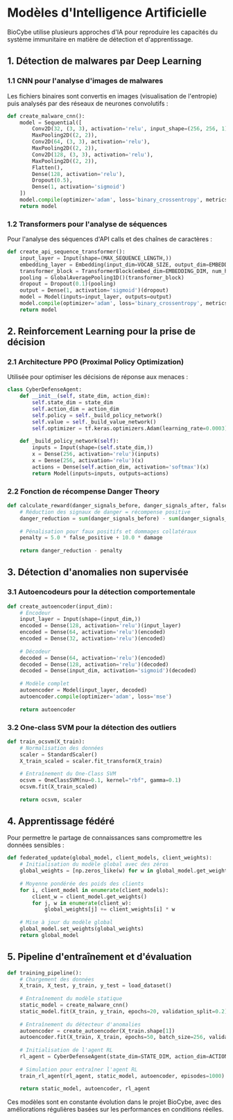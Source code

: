 # Modèles d'Intelligence Artificielle

BioCybe utilise plusieurs approches d'IA pour reproduire les capacités du système immunitaire en matière de détection et d'apprentissage.

## 1. Détection de malwares par Deep Learning

### 1.1 CNN pour l'analyse d'images de malwares

Les fichiers binaires sont convertis en images (visualisation de l'entropie) puis analysés par des réseaux de neurones convolutifs :

```python
def create_malware_cnn():
    model = Sequential([
        Conv2D(32, (3, 3), activation='relu', input_shape=(256, 256, 1)),
        MaxPooling2D((2, 2)),
        Conv2D(64, (3, 3), activation='relu'),
        MaxPooling2D((2, 2)),
        Conv2D(128, (3, 3), activation='relu'),
        MaxPooling2D((2, 2)),
        Flatten(),
        Dense(128, activation='relu'),
        Dropout(0.5),
        Dense(1, activation='sigmoid')
    ])
    model.compile(optimizer='adam', loss='binary_crossentropy', metrics=['accuracy'])
    return model
```

### 1.2 Transformers pour l'analyse de séquences

Pour l'analyse des séquences d'API calls et des chaînes de caractères :

```python
def create_api_sequence_transformer():
    input_layer = Input(shape=(MAX_SEQUENCE_LENGTH,))
    embedding_layer = Embedding(input_dim=VOCAB_SIZE, output_dim=EMBEDDING_DIM)(input_layer)
    transformer_block = TransformerBlock(embed_dim=EMBEDDING_DIM, num_heads=8, ff_dim=512)(embedding_layer)
    pooling = GlobalAveragePooling1D()(transformer_block)
    dropout = Dropout(0.1)(pooling)
    output = Dense(1, activation='sigmoid')(dropout)
    model = Model(inputs=input_layer, outputs=output)
    model.compile(optimizer='adam', loss='binary_crossentropy', metrics=['accuracy'])
    return model
```

## 2. Reinforcement Learning pour la prise de décision

### 2.1 Architecture PPO (Proximal Policy Optimization)

Utilisée pour optimiser les décisions de réponse aux menaces :

```python
class CyberDefenseAgent:
    def __init__(self, state_dim, action_dim):
        self.state_dim = state_dim
        self.action_dim = action_dim
        self.policy = self._build_policy_network()
        self.value = self._build_value_network()
        self.optimizer = tf.keras.optimizers.Adam(learning_rate=0.0003)
        
    def _build_policy_network(self):
        inputs = Input(shape=(self.state_dim,))
        x = Dense(256, activation='relu')(inputs)
        x = Dense(256, activation='relu')(x)
        actions = Dense(self.action_dim, activation='softmax')(x)
        return Model(inputs=inputs, outputs=actions)
```

### 2.2 Fonction de récompense Danger Theory

```python
def calculate_reward(danger_signals_before, danger_signals_after, false_positive, damage):
    # Réduction des signaux de danger = récompense positive
    danger_reduction = sum(danger_signals_before) - sum(danger_signals_after)
    
    # Pénalisation pour faux positifs et dommages collatéraux
    penalty = 5.0 * false_positive + 10.0 * damage
    
    return danger_reduction - penalty
```

## 3. Détection d'anomalies non supervisée

### 3.1 Autoencodeurs pour la détection comportementale

```python
def create_autoencoder(input_dim):
    # Encodeur
    input_layer = Input(shape=(input_dim,))
    encoded = Dense(128, activation='relu')(input_layer)
    encoded = Dense(64, activation='relu')(encoded)
    encoded = Dense(32, activation='relu')(encoded)
    
    # Décodeur
    decoded = Dense(64, activation='relu')(encoded)
    decoded = Dense(128, activation='relu')(decoded)
    decoded = Dense(input_dim, activation='sigmoid')(decoded)
    
    # Modèle complet
    autoencoder = Model(input_layer, decoded)
    autoencoder.compile(optimizer='adam', loss='mse')
    
    return autoencoder
```

### 3.2 One-class SVM pour la détection des outliers

```python
def train_ocsvm(X_train):
    # Normalisation des données
    scaler = StandardScaler()
    X_train_scaled = scaler.fit_transform(X_train)
    
    # Entraînement du One-Class SVM
    ocsvm = OneClassSVM(nu=0.1, kernel="rbf", gamma=0.1)
    ocsvm.fit(X_train_scaled)
    
    return ocsvm, scaler
```

## 4. Apprentissage fédéré

Pour permettre le partage de connaissances sans compromettre les données sensibles :

```python
def federated_update(global_model, client_models, client_weights):
    # Initialisation du modèle global avec des zéros
    global_weights = [np.zeros_like(w) for w in global_model.get_weights()]
    
    # Moyenne pondérée des poids des clients
    for i, client_model in enumerate(client_models):
        client_w = client_model.get_weights()
        for j, w in enumerate(client_w):
            global_weights[j] += client_weights[i] * w
    
    # Mise à jour du modèle global
    global_model.set_weights(global_weights)
    return global_model
```

## 5. Pipeline d'entraînement et d'évaluation

```python
def training_pipeline():
    # Chargement des données
    X_train, X_test, y_train, y_test = load_dataset()
    
    # Entraînement du modèle statique
    static_model = create_malware_cnn()
    static_model.fit(X_train, y_train, epochs=20, validation_split=0.2)
    
    # Entraînement du détecteur d'anomalies
    autoencoder = create_autoencoder(X_train.shape[1])
    autoencoder.fit(X_train, X_train, epochs=50, batch_size=256, validation_split=0.2)
    
    # Initialisation de l'agent RL
    rl_agent = CyberDefenseAgent(state_dim=STATE_DIM, action_dim=ACTION_DIM)
    
    # Simulation pour entraîner l'agent RL
    train_rl_agent(rl_agent, static_model, autoencoder, episodes=1000)
    
    return static_model, autoencoder, rl_agent
```

Ces modèles sont en constante évolution dans le projet BioCybe, avec des améliorations régulières basées sur les performances en conditions réelles.